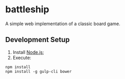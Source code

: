 # battleship
A simple web implementation of a classic board game.

## Development Setup
1. Install [Node.js](https://nodejs.org/en/);
2. Execute:
```
npm install
npm install -g gulp-cli bower
```